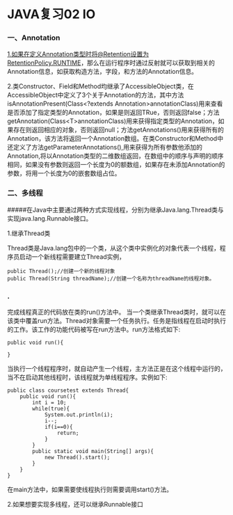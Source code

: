 # JAVA复习02 IO

### 一、Annotation

1.如果在定义Annotation类型时将@Retention设置为RetentionPolicy.RUNTIME，那么在运行程序时通过反射就可以获取到相关的Annotation信息，如获取构造方法，字段，和方法的Annotation信息。

2.类Constructor、Field和Method均继承了AccessibleObject类，在AccessibleObject中定义了3个关于Annotation的方法，其中方法isAnnotationPresent(Class<?extends Annotation>annotationClass)用来查看是否添加了指定类型的Annotation，如果是则返回TRue，否则返回false；方法getAnnotation(Class\<T>annotationClass)用来获得指定类型的Annotation，如果存在则返回相应的对象，否则返回null；方法getAnnotations()用来获得所有的Annotation，该方法将返回一个Annotation数组。在类Constructor和Method中还定义了方法getParameterAnnotations(),用来获得为所有参数他添加的Annotation,将以Annotation类型的二维数组返回，在数组中的顺序与声明的顺序相同，如果没有参数则返回一个长度为0的额数组，如果存在未添加Annotation的参数，将用一个长度为0的嵌套数组占位。

### 二、多线程

#####在Java中主要通过两种方式实现线程，分别为继承Java.lang.Thread类与实现java.lang.Runnable接口。

1.继承Thread类

Thread类是Java.lang包中的一个类，从这个类中实例化的对象代表一个线程，程序员启动一个新线程需要建立Thread实例，

```
public Thread();//创建一个新的线程对象
public Thread(String threadName);//创建一个名称为threadName的线程对象。
```

### .

完成线程真正的代码放在类的run()方法中。 当一个类继承Thread类时，就可以在该类中覆盖run方法。Thread对象需要一个任务执行。任务是指线程在启动时执行的工作。该工作的功能代码被写在run方法中。run方法格式如下:

```
public void run(){
    
}
```

当执行一个线程程序时，就自动产生一个线程，主方法正是在这个线程中运行的，当不在启动其他线程时，该线程就为单线程程序。实例如下:

```
public class coursetest extends Thread{
    public void run(){
        int i = 10;
        while(true){
            System.out.println(i);
            i--;
            if(i==0){
                return;
            }
        }
        public static void main(String[] args){
            new Thread().start();
        }
    }
}
```

在main方法中，如果需要使线程执行则需要调用start()方法。

2.如果想要实现多线程，还可以继承Runnable接口